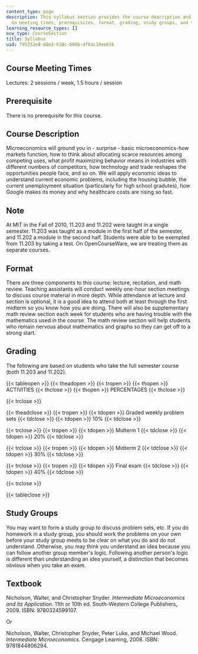 ```yaml
---
content_type: page
description: This syllabus section provides the course description and information
  on meeting times, prerequisites, format, grading, study groups, and textbooks.
learning_resource_types: []
ocw_type: CourseSection
title: Syllabus
uid: 795352e8-d8e3-638c-606b-4f6ac19ee65b
---
```


Course Meeting Times
--------------------

Lectures: 2 sessions / week, 1.5 hours / session

Prerequisite
------------

There is no prerequisite for this course.

Course Description
------------------

Microeconomics will ground you in - surprise - basic microeconomics-how markets function, how to think about allocating scarce resources among competing uses, what profit maximizing behavior means in industries with different numbers of competitors, how technology and trade reshapes the opportunities people face, and so on. We will apply economic ideas to understand current economic problems, including the housing bubble, the current unemployment situation (particularly for high school gradutes), how Google makes its money and why healthcare costs are rising so fast.

Note
----

At MIT in the Fall of 2010, 11.203 and 11.202 were taught in a single semester. 11.203 was taught as a module in the first half of the semester, and 11.202 a module in the second half. Students were able to be exempted from 11.203 by taking a test. On OpenCourseWare, we are treating them as separate courses.

Format
------

There are three components to this course: lecture, recitation, and math review. Teaching assistants will conduct weekly one-hour section meetings to discuss course material in more depth. While attendance at lecture and section is optional, it is a good idea to attend both at least through the first midterm so you know how you are doing. There will also be supplementary math review section each week for students who are having trouble with the mathematics used in the course. The math review section will help students who remain nervous about mathematics and graphs so they can get off to a strong start.

Grading
-------

The following are based on students who take the full semester course (both 11.203 and 11.202).

{{< tableopen >}}
{{< theadopen >}}
{{< tropen >}}
{{< thopen >}}
ACTIVITIES
{{< thclose >}}
{{< thopen >}}
PERCENTAGES
{{< thclose >}}

{{< trclose >}}

{{< theadclose >}}
{{< tropen >}}
{{< tdopen >}}
Graded weekly problem sets
{{< tdclose >}}
{{< tdopen >}}
10%
{{< tdclose >}}

{{< trclose >}}
{{< tropen >}}
{{< tdopen >}}
Midterm 1
{{< tdclose >}}
{{< tdopen >}}
20%
{{< tdclose >}}

{{< trclose >}}
{{< tropen >}}
{{< tdopen >}}
Midterm 2
{{< tdclose >}}
{{< tdopen >}}
30%
{{< tdclose >}}

{{< trclose >}}
{{< tropen >}}
{{< tdopen >}}
Final exam
{{< tdclose >}}
{{< tdopen >}}
40%
{{< tdclose >}}

{{< trclose >}}

{{< tableclose >}}

Study Groups
------------

You may want to form a study group to discuss problem sets, etc. If you do homework in a study group, you should work the problems on your own before your study group meets to be clear on what you do and do not understand. Otherwise, you may think you understand an idea because you can follow another group member's logic. Following another person's logic is different than understanding an idea yourself, a distinction that becomes obvious when you take an exam.

Textbook
--------

Nicholson, Walter, and Christopher Snyder. _Intermediate Microeconomics and Its Application_. 11th or 10th ed. South-Western College Publishers, 2009. ISBN: 9780324599107.

Or

Nicholson, Walter, Christopher Snyder, Peter Luke, and Michael Wood. _Intermediate Microeconomics_. Cengage Learning, 2008. ISBN: 9781844806294.